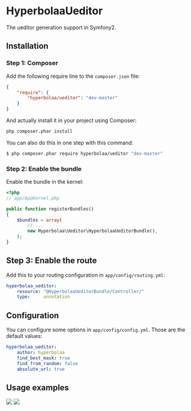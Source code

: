 HyperbolaaUeditor
=====================

The ueditor generation support in Symfony2.

Installation
------------
### Step 1: Composer
Add the following require line to the `composer.json` file:
``` json
{
    "require": {
        "hyperbolaa/ueditor": "dev-master"
    }
}
```
And actually install it in your project using Composer:
``` bash
php composer.phar install
```
You can also do this in one step with this command:
``` bash
$ php composer.phar require hyperbolaa/ueditor "dev-master"
```

### Step 2: Enable the bundle

Enable the bundle in the kernel:

``` php
<?php
// app/AppKernel.php

public function registerBundles()
{
    $bundles = array(
        // ...
        new Hyperbolaa\Ueditor\HyperbolaaUeditorBundle(),
    );
}
```

## Step 3: Enable the route

Add this to your routing configuration in `app/config/routing.yml`:

``` yaml
hyperbolaa_ueditor:
    resource: "@HyperbolaaUeditorBundle/Controller/"
    type:     annotation
```

Configuration
-------------
You can configure some options in `app/config/config.yml`. Those are the default
values:

``` yaml
hyperbolaa_ueditor:
    author: hyperbolaa
    find_best_mask: true
    find_from_random: false
    absolute_url: true
```

Usage examples
--------------

<img src="{{ hyperbolaa_ueditor('Text to encode') }}" />

<img src="{{ 'Text to encode'|hyperbolaa_ueditor }}" />


